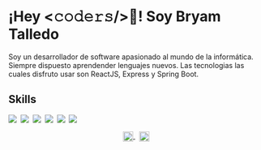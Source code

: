 # ¡Hey <𝚌𝚘𝚍𝚎𝚛𝚜/>👋! Soy Bryam Talledo

<!-- <p align="center" width="300">
  <img align="center" width="200" src="" /> 
  <h3 align="center">
      ¡Hey <𝚌𝚘𝚍𝚎𝚛𝚜/> 👋! Soy Bryam Talledo
  </h3>
      
</p> -->
 <!-- <div style= "display: flex"> -->
<!-- <img align="center" width="200" src="" /> 
      style= "font-size:50px; text-decoration: none;"-->
  <!-- </div> -->

<!-- ## About me -->
Soy un desarrollador de software apasionado al mundo de la informática. Siempre dispuesto aprendender lenguajes nuevos. Las tecnologias las cuales disfruto usar son ReactJS, Express y Spring Boot.

## Skills
<a src="https://www.javascript.com/"><img src="https://img.icons8.com/color/48/000000/javascript.png"/></a>&nbsp;
<a src="https://www.java.com/"><img src="https://img.icons8.com/color/48/000000/java.png"/></a>&nbsp;
<a src="https://es.reactjs.org/"><img src="https://img.icons8.com/color/48/000000/react-native.png"/></a>&nbsp;
<a src="https://nodejs.org/"><img src="https://img.icons8.com/color/48/000000/nodejs.png"/></a>&nbsp;
<a src="https://www.mysql.com/"><img src="https://img.icons8.com/color/48/mysql-logo.png"/></a>&nbsp;
<a src="https://git-scm.com/"><img src="https://img.icons8.com/color/48/git.png"/></a>


<p align="center">
  <a href="https://www.linkedin.com/in/bryam-jesus-talledo-garcia-b5ab1b1b7/" target="_blank">
    <img align="center" src="https://cdn.jsdelivr.net/npm/simple-icons@3.0.1/icons/linkedin.svg" alt="Bryam Jesus Talledo Garcia" height="20px" width="20px" />
  </a>&nbsp;
  <!-----
  https://cdn.jsdelivr.net/npm/simple-icons@3.0.1/icons/linkedin.svg
  ----->
  <a href="https://www.linkedin.com/in/bryam-jesus-talledo-garcia-b5ab1b1b7/" target="_blank">
    <img align="center" src="https://cdn.jsdelivr.net/npm/simple-icons@3.0.1/icons/gmail.svg" alt="Bryam Jesus Talledo Garcia" height="20px" width="20px" />
  </a>
</p>

<!-- - 👋 Hi, I’m @bryamjesus
- 👀 I’m interested in ...
- 🌱 I’m currently learning ...
- 💞️ I’m looking to collaborate on ...
- 📫 How to reach me ... -->

<!---
bryamjesus/bryamjesus is a ✨ special ✨ repository because its `README.md` (this file) appears on your GitHub profile.
You can click the Preview link to take a look at your changes.
--->
